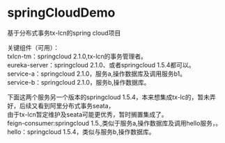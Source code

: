 # springCloudDemo  
基于分布式事务tx-lcn的spring cloud项目  

关键组件（可用）：  
txlcn-tm：springcloud 2.1.0,tx-lcn的事务管理者。  
eureka-server：springcloud 2.1.0、或者springcloud 1.5.4都可以。  
service-a：springcloud 2.1.0，服务a,操作数据库及调用服务b1。  
service-b：springcloud 2.1.0，服务b,操作数据库。  

下面这两个服务另一个版本的springcloud 1.5.4，本来想集成tx-lc的，暂未弄好，后续又看到阿里分布式事务seata，  
由于tx-lcn暂定维护及seata可能更优秀，暂时搁置集成了。  
feign-consumer:springcloud 1.5.,类似于服务a,操作数据库及调用hello服务，。  
hello：springcloud 1.5.4，类似与服务b,操作数据库。
